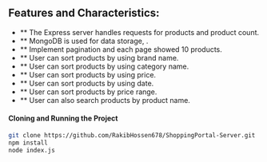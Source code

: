 ## Features and Characteristics:

- \*\* The Express server handles requests for products and product count.
- \*\* MongoDB is used for data storage, .
- \*\* Implement pagination and each page showed 10 products.
- \*\* User can sort products by using brand name.
- \*\* User can sort products by using category name.
- \*\* User can sort products by using price.
- \*\* User can sort products by using date.
- \*\* User can sort products by price range.
- \*\* User can also search products by product name.

#### Cloning and Running the Project

```sh
git clone https://github.com/RakibHossen678/ShoppingPortal-Server.git
npm install
node index.js
```
